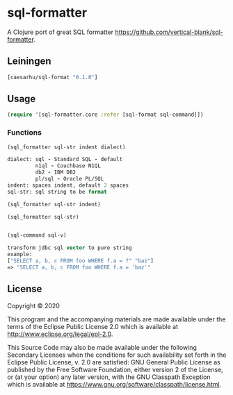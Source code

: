 # sql-formatter

A Clojure port of great SQL formatter https://github.com/vertical-blank/sql-formatter.


## Leiningen
```clojure
[caesarhu/sql-format "0.1.0"]
```

## Usage

```clojure
(require '[sql-formatter.core :refer [sql-format sql-command]])
```

### Functions

````clojure
(sql_formatter sql-str indent dialect) 

dialect: sql - Standard SQL - default
         n1ql - Couchbase N1QL
         db2 - IBM DB2
         pl/sql - Oracle PL/SQL
indent: spaces indent, default 2 spaces
sql-str: sql string to be format

(sql_formatter sql-str indent)

(sql_formatter sql-str)


(sql-command sql-v)

transform jdbc sql vector to pure string
example:
["SELECT a, b, c FROM foo WHERE f.a = ?" "baz"]
=> "SELECT a, b, c FROM foo WHERE f.a = 'baz'"
````

## License

Copyright © 2020

This program and the accompanying materials are made available under the
terms of the Eclipse Public License 2.0 which is available at
http://www.eclipse.org/legal/epl-2.0.

This Source Code may also be made available under the following Secondary
Licenses when the conditions for such availability set forth in the Eclipse
Public License, v. 2.0 are satisfied: GNU General Public License as published by
the Free Software Foundation, either version 2 of the License, or (at your
option) any later version, with the GNU Classpath Exception which is available
at https://www.gnu.org/software/classpath/license.html.
